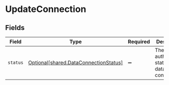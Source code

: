 # UpdateConnection


## Fields

| Field                                                                                | Type                                                                                 | Required                                                                             | Description                                                                          |
| ------------------------------------------------------------------------------------ | ------------------------------------------------------------------------------------ | ------------------------------------------------------------------------------------ | ------------------------------------------------------------------------------------ |
| `status`                                                                             | [Optional[shared.DataConnectionStatus]](../../models/shared/dataconnectionstatus.md) | :heavy_minus_sign:                                                                   | The current authorization status of the data connection.                             |